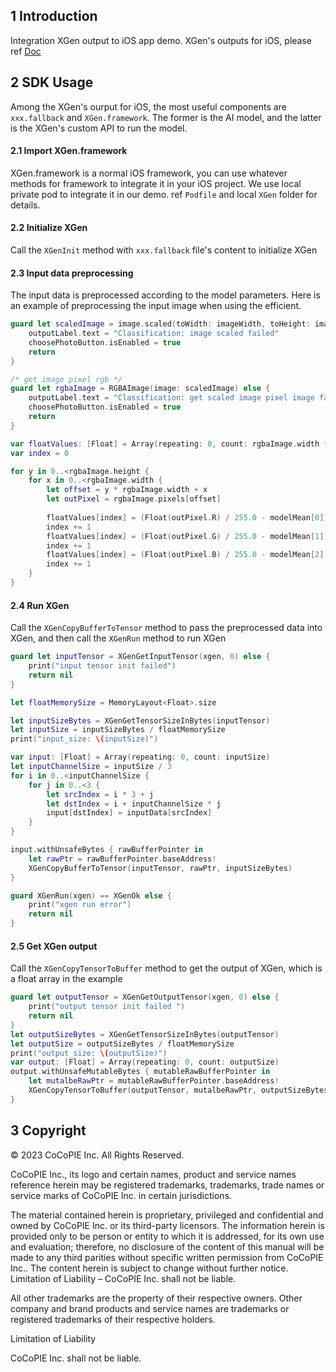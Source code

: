 ## 1 Introduction

Integration XGen output to iOS app demo. XGen's outputs for iOS, please ref [Doc](https://54.208.247.116/v1.1.0/5_Results/)


## 2 SDK Usage

Among the XGen's ourput for iOS, the most useful components are `xxx.fallback` and `XGen.framework`. The former is the AI model, and the latter is the XGen's custom API to run the model.

#### 2.1 Import XGen.framework

XGen.framework is a normal iOS framework, you can use whatever methods for framework to integrate it in your iOS project. We use local private pod to integrate it in our demo. ref `Podfile` and local `XGen` folder for details.

#### 2.2 Initialize XGen

Call the `XGenInit` method with `xxx.fallback` file's content to initialize XGen

#### 2.3 Input data preprocessing

The input data is preprocessed according to the model parameters. Here is an example of preprocessing the input image when using the efficient.

``` Swift
guard let scaledImage = image.scaled(toWidth: imageWidth, toHeight: imageHeight) else {
    outputLabel.text = "Classification: image scaled failed"
    choosePhotoButton.isEnabled = true
    return
}

/* get image pixel rgb */
guard let rgbaImage = RGBAImage(image: scaledImage) else {
    outputLabel.text = "Classification: get scaled image pixel image failed"
    choosePhotoButton.isEnabled = true
    return
}

var floatValues: [Float] = Array(repeating: 0, count: rgbaImage.width * rgbaImage.height * imageChannel)
var index = 0

for y in 0..<rgbaImage.height {
    for x in 0..<rgbaImage.width {
        let offset = y * rgbaImage.width + x
        let outPixel = rgbaImage.pixels[offset]
        
        floatValues[index] = (Float(outPixel.R) / 255.0 - modelMean[0]) / modelStd[0]
        index += 1
        floatValues[index] = (Float(outPixel.G) / 255.0 - modelMean[1]) / modelStd[1]
        index += 1
        floatValues[index] = (Float(outPixel.B) / 255.0 - modelMean[2]) / modelStd[2]
        index += 1
    }
}
```

#### 2.4 Run XGen

Call the `XGenCopyBufferToTensor` method to pass the preprocessed data into XGen, and then call the `XGenRun` method to run XGen

``` Swift
guard let inputTensor = XGenGetInputTensor(xgen, 0) else {
    print("input tensor init failed")
    return nil
}

let floatMemorySize = MemoryLayout<Float>.size

let inputSizeBytes = XGenGetTensorSizeInBytes(inputTensor)
let inputSize = inputSizeBytes / floatMemorySize
print("input_size: \(inputSize)")

var input: [Float] = Array(repeating: 0, count: inputSize)
let inputChannelSize = inputSize / 3
for i in 0..<inputChannelSize {
    for j in 0..<3 {
        let srcIndex = i * 3 + j
        let dstIndex = i + inputChannelSize * j
        input[dstIndex] = inputData[srcIndex]
    }
}

input.withUnsafeBytes { rawBufferPointer in
    let rawPtr = rawBufferPointer.baseAddress!
    XGenCopyBufferToTensor(inputTensor, rawPtr, inputSizeBytes)
}

guard XGenRun(xgen) == XGenOk else {
    print("xgen run error")
    return nil
}
```

#### 2.5 Get XGen output

Call the `XGenCopyTensorToBuffer` method to get the output of XGen, which is a float array in the example

``` swift
guard let outputTensor = XGenGetOutputTensor(xgen, 0) else {
    print("output tensor init failed ")
    return nil
}
let outputSizeBytes = XGenGetTensorSizeInBytes(outputTensor)
let outputSize = outputSizeBytes / floatMemorySize
print("output_size: \(outputSize)")
var output: [Float] = Array(repeating: 0, count: outputSize)
output.withUnsafeMutableBytes { mutableRawBufferPointer in
    let mutalbeRawPtr = mutableRawBufferPointer.baseAddress!
    XGenCopyTensorToBuffer(outputTensor, mutalbeRawPtr, outputSizeBytes)
}
```

## 3 Copyright

© 2023 CoCoPIE Inc. All Rights Reserved.

CoCoPIE Inc., its logo and certain names, product and service names reference herein may be registered trademarks, trademarks, trade names or service marks of CoCoPIE Inc. in certain jurisdictions.

The material contained herein is proprietary, privileged and confidential and owned by CoCoPIE Inc. or its third-party licensors. The information herein is provided only to be person or entity to which it is addressed, for its own use and evaluation; therefore, no disclosure of the content of this manual will be made to any third parities without specific written permission from CoCoPIE Inc.. The content herein is subject to change without further notice. Limitation of Liability – CoCoPIE Inc. shall not be liable.

All other trademarks are the property of their respective owners. Other company and brand products and service names are trademarks or registered trademarks of their respective holders.

Limitation of Liability

CoCoPIE Inc. shall not be liable.